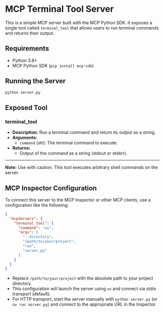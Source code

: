 # MCP Terminal Tool Server

This is a simple MCP server built with the MCP Python SDK. It exposes a single tool called `terminal_tool` that allows users to run terminal commands and returns their output.

## Requirements
- Python 3.8+
- MCP Python SDK (`pip install mcp-sdk`)

## Running the Server

```bash
python server.py
```

## Exposed Tool

### terminal_tool
- **Description:** Run a terminal command and return its output as a string.
- **Arguments:**
  - `command` (str): The terminal command to execute.
- **Returns:**
  - Output of the command as a string (stdout or stderr).

---

**Note:** Use with caution. This tool executes arbitrary shell commands on the server.

## MCP Inspector Configuration

To connect this server to the MCP Inspector or other MCP clients, use a configuration like the following:

```json
{
  "mcpServers": {
    "terminal_tool": {
      "command": "uv",
      "args": [
        "--directory",
        "/path/to/your/project",
        "run",
        "server.py"
      ]
    }
  }
}
```

- Replace `/path/to/your/project` with the absolute path to your project directory.
- This configuration will launch the server using `uv` and connect via stdio transport (default).
- For HTTP transport, start the server manually with `python server.py` (or `uv run server.py`) and connect to the appropriate URL in the Inspector.
